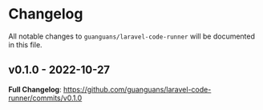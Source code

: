 # Changelog

All notable changes to `guanguans/laravel-code-runner` will be documented in this file.

## v0.1.0 - 2022-10-27

**Full Changelog**: https://github.com/guanguans/laravel-code-runner/commits/v0.1.0
